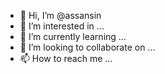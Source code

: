 - 👋 Hi, I’m @assansin
- 👀 I’m interested in ...
- 🌱 I’m currently learning ...
- 💞️ I’m looking to collaborate on ...
- 📫 How to reach me ...

<!---
assansin/assansin is a ✨ special ✨ repository because its `README.md` (this file) appears on your GitHub profile.
You can click the Preview link to take a look at your changes.
--->
